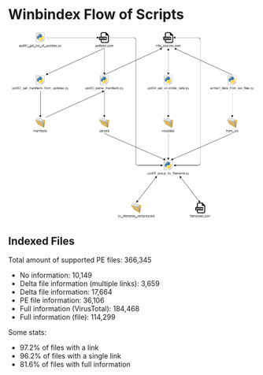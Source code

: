 # Winbindex Flow of Scripts

![winbindex-scripts-flow.png](winbindex-scripts-flow.png)

## Indexed Files

<!--FileStats-->
Total amount of supported PE files: 366,345

* No information: 10,149
* Delta file information (multiple links): 3,659
* Delta file information: 17,664
* PE file information: 36,106
* Full information (VirusTotal): 184,468
* Full information (file): 114,299

Some stats:

* 97.2% of files with a link
* 96.2% of files with a single link
* 81.6% of files with full information
<!--/FileStats-->
